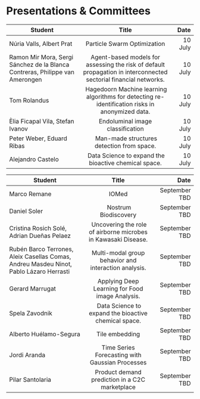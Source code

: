 # Presentations & Committees

| Student   |      Title      |  Date |
|----------|:-------------:|------------:|
| Núria Valls, Albert Prat	 |  Particle Swarm Optimization | 10 July |
|  Ramon Mir Mora, Sergi Sánchez de la Blanca Contreras, Philippe van Amerongen	| Agent-based models for assessing the risk of default propagation in interconnected sectorial financial networks.	| 10 July  |
|  Tom Rolandus | Hagedoorn	Machine learning algorithms for detecting re-identification risks in anonymized data. |	10 July   |
|  Èlia Ficapal Vila, Stefan Ivanov	| Endoluminal image classification	| 10 July  |
|  Peter Weber, Eduard Ribas	| Man-made structures detection from space.	| 10 July  |
|  Alejandro Castelo	| Data Science to expand the bioactive chemical space.	| 10 July   |


| Student   |      Title      |  Date |
|----------|:-------------:|------:|
| Marco Remane |	IOMed	| September TBD |
|  Daniel Soler	| Nostrum Biodiscovery	| September TBD  |
|  Cristina Rosich Solé, Adrian Dueñas Pelaez	| Uncovering the role of airborne microbes in Kawasaki Disease.	| September TBD  |
|  Rubén Barco Terrones, Aleix Casellas Comas, Andreu Masdeu Ninot, Pablo Lázaro Herrasti	| Multi-modal group behavior and interaction analysis.	| September TBD  |
|  Gerard Marrugat	| Applying Deep Learning for Food image Analysis.	| September TBD  |
|  Spela Zavodnik	| Data Science to expand the bioactive chemical space.	| September TBD  |
| Alberto Huélamo-Segura | Tile embedding | September TBD |
| Jordi Aranda | Time Series Forecasting with Gaussian Processes | September TBD |
| Pilar Santolaria | Product demand prediction in a C2C marketplace  | September TBD |
